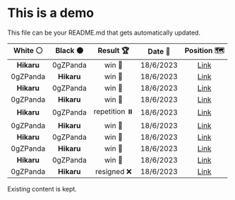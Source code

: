# This is a demo

This file can be your README.md that gets automatically updated.

<!--START_SECTION:chessStats-->
<!-- Automatically generated with https://github.com/Balastrong/chess-stats-action -->

| White ⚪ | Black ⚫ | Result 🏆 | Date 📅 | Position 🗺️ |
|:---:|:---:|:---:|:---:|:---:|
| **Hikaru** | 0gZPanda | win 🥇 | 18/6/2023 | <a href="http://www.ee.unb.ca/cgi-bin/tervo/fen.pl?select=4k3/P4pp1/4p2p/8/1PK4P/2B2P2/6P1/2r5 b - -">Link</a> |
| 0gZPanda | **Hikaru** | win 🥇 | 18/6/2023 | <a href="http://www.ee.unb.ca/cgi-bin/tervo/fen.pl?select=5r2/2R5/1p1p2k1/pP1Pp3/6Pp/4Rp1n/5P1K/5r2 w - -">Link</a> |
| **Hikaru** | 0gZPanda | win 🥇 | 18/6/2023 | <a href="http://www.ee.unb.ca/cgi-bin/tervo/fen.pl?select=2n4r/1p3k2/p1p1p1p1/2P1BPP1/PPN5/2b3Kp/7P/3R4 b - -">Link</a> |
| 0gZPanda | **Hikaru** | win 🥇 | 18/6/2023 | <a href="http://www.ee.unb.ca/cgi-bin/tervo/fen.pl?select=8/6p1/1R3rkp/8/8/3K4/8/8 b - -">Link</a> |
| **Hikaru** | 0gZPanda | repetition ⏸️ | 18/6/2023 | <a href="http://www.ee.unb.ca/cgi-bin/tervo/fen.pl?select=8/8/1p2p3/1P1pPbk1/3P1b1p/8/4BBP1/6K1 b - -">Link</a> |
| 0gZPanda | **Hikaru** | win 🥇 | 18/6/2023 | <a href="http://www.ee.unb.ca/cgi-bin/tervo/fen.pl?select=7k/1pp3p1/7p/1P2pq2/8/2Pr1NK1/Q7/2B5 w - -">Link</a> |
| **Hikaru** | 0gZPanda | win 🥇 | 18/6/2023 | <a href="http://www.ee.unb.ca/cgi-bin/tervo/fen.pl?select=8/8/6k1/3r2b1/4r3/1R3KR1/8/8 b - -">Link</a> |
| 0gZPanda | **Hikaru** | win 🥇 | 18/6/2023 | <a href="http://www.ee.unb.ca/cgi-bin/tervo/fen.pl?select=3Qn1k1/1pp2pp1/p1q4p/5R2/5B2/2P4P/PPB1NbbK/4r3 w - -">Link</a> |
| **Hikaru** | 0gZPanda | win 🥇 | 18/6/2023 | <a href="http://www.ee.unb.ca/cgi-bin/tervo/fen.pl?select=8/8/1P1R4/1KP1k3/8/8/8/7r b - -">Link</a> |
| 0gZPanda | **Hikaru** | resigned ❌ | 18/6/2023 | <a href="http://www.ee.unb.ca/cgi-bin/tervo/fen.pl?select=1b2qk2/1p1b1p2/p4Q2/2p1P3/2P2P2/1P6/P1B1KP2/6R1 w - -">Link</a> |

<!--END_SECTION:chessStats-->

Existing content is kept.
